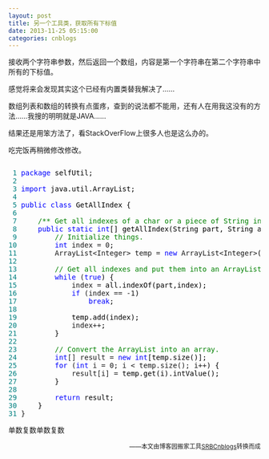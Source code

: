 ```yaml
---
layout: post
title: 另一个工具类，获取所有下标值
date: 2013-11-25 05:15:00
categories: cnblogs
---
```


<p>接收两个字符串参数，然后返回一个数组，内容是第一个字符串在第二个字符串中所有的下标值。</p>
<p>感觉将来会发现其实这个已经有内置类替我解决了&hellip;&hellip;</p>
<p>数组列表和数组的转换有点蛋疼，查到的说法都不能用，还有人在用我这没有的方法&hellip;&hellip;我搜的明明就是JAVA&hellip;&hellip;</p>
<p>结果还是用笨方法了，看StackOverFlow上很多人也是这么办的。</p>
<p>吃完饭再稍微修改修改。</p>
<div class="cnblogs_code" onclick="cnblogs_code_show('aa6bd021-eb5a-4a33-a536-9911c39bb5d0')"><img id="code_img_closed_aa6bd021-eb5a-4a33-a536-9911c39bb5d0" class="code_img_closed" src="http://images.cnblogs.com/OutliningIndicators/ContractedBlock.gif" alt="" /><img id="code_img_opened_aa6bd021-eb5a-4a33-a536-9911c39bb5d0" class="code_img_opened" style="display: none;" onclick="cnblogs_code_hide('aa6bd021-eb5a-4a33-a536-9911c39bb5d0',event)" src="http://images.cnblogs.com/OutliningIndicators/ExpandedBlockStart.gif" alt="" />
<div id="cnblogs_code_open_aa6bd021-eb5a-4a33-a536-9911c39bb5d0" class="cnblogs_code_hide">
<pre><span style="color: #008080;"> 1</span> <span style="color: #0000ff;">package</span><span style="color: #000000;"> selfUtil;
</span><span style="color: #008080;"> 2</span> 
<span style="color: #008080;"> 3</span> <span style="color: #0000ff;">import</span><span style="color: #000000;"> java.util.ArrayList;
</span><span style="color: #008080;"> 4</span> 
<span style="color: #008080;"> 5</span> <span style="color: #0000ff;">public</span> <span style="color: #0000ff;">class</span><span style="color: #000000;"> GetAllIndex {
</span><span style="color: #008080;"> 6</span>     
<span style="color: #008080;"> 7</span>     <span style="color: #008000;">/**</span><span style="color: #008000;"> Get all indexes of a char or a piece of String in another String. </span><span style="color: #008000;">*/</span>
<span style="color: #008080;"> 8</span>     <span style="color: #0000ff;">public</span> <span style="color: #0000ff;">static</span> <span style="color: #0000ff;">int</span><span style="color: #000000;">[] getAllIndex(String part, String all) {
</span><span style="color: #008080;"> 9</span>         <span style="color: #008000;">//</span><span style="color: #008000;"> Initialize things.</span>
<span style="color: #008080;">10</span>         <span style="color: #0000ff;">int</span> index = 0<span style="color: #000000;">;
</span><span style="color: #008080;">11</span>         ArrayList&lt;Integer&gt; temp = <span style="color: #0000ff;">new</span> ArrayList&lt;Integer&gt;<span style="color: #000000;">();
</span><span style="color: #008080;">12</span>         
<span style="color: #008080;">13</span>         <span style="color: #008000;">//</span><span style="color: #008000;"> Get all indexes and put them into an ArrayList.</span>
<span style="color: #008080;">14</span>         <span style="color: #0000ff;">while</span> (<span style="color: #0000ff;">true</span><span style="color: #000000;">) {
</span><span style="color: #008080;">15</span>             index =<span style="color: #000000;"> all.indexOf(part,index);
</span><span style="color: #008080;">16</span>             <span style="color: #0000ff;">if</span> (index == -1<span style="color: #000000;">)
</span><span style="color: #008080;">17</span>                 <span style="color: #0000ff;">break</span><span style="color: #000000;">;
</span><span style="color: #008080;">18</span>             
<span style="color: #008080;">19</span> <span style="color: #000000;">            temp.add(index);
</span><span style="color: #008080;">20</span>             index++<span style="color: #000000;">;
</span><span style="color: #008080;">21</span> <span style="color: #000000;">        }
</span><span style="color: #008080;">22</span>         
<span style="color: #008080;">23</span>         <span style="color: #008000;">//</span><span style="color: #008000;"> Convert the ArrayList into an array.</span>
<span style="color: #008080;">24</span>         <span style="color: #0000ff;">int</span>[] result = <span style="color: #0000ff;">new</span> <span style="color: #0000ff;">int</span><span style="color: #000000;">[temp.size()];
</span><span style="color: #008080;">25</span>         <span style="color: #0000ff;">for</span> (<span style="color: #0000ff;">int</span> i = 0; i &lt; temp.size(); i++<span style="color: #000000;">) {
</span><span style="color: #008080;">26</span>             result[i] =<span style="color: #000000;"> temp.get(i).intValue();
</span><span style="color: #008080;">27</span> <span style="color: #000000;">        }
</span><span style="color: #008080;">28</span>         
<span style="color: #008080;">29</span>         <span style="color: #0000ff;">return</span><span style="color: #000000;"> result;
</span><span style="color: #008080;">30</span> <span style="color: #000000;">    }
</span><span style="color: #008080;">31</span> }</pre>
</div>
<span class="cnblogs_code_collapse">单数复数单数复数</span></div>

<p align=right><span style="font-size: 12px">——本文由博客园搬家工具<a href="https://github.com/mlxy/SRBCnblogs">SRBCnblogs</a>转换而成</span></p>